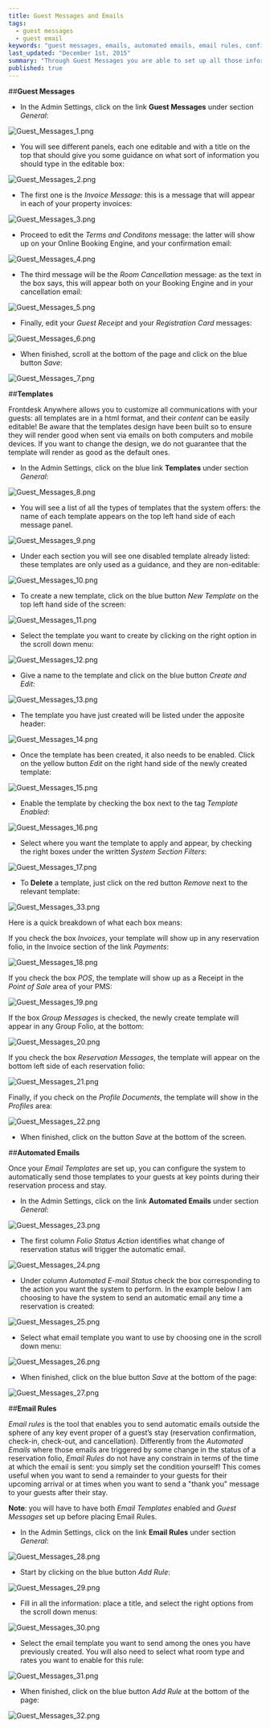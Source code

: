 ```yaml
---
title: Guest Messages and Emails
tags: 
  - guest messages
  - guest email
keywords: "guest messages, emails, automated emails, email rules, confirmation email, invoice, templates, email templates"
last_updated: "December 1st, 2015"
summary: "Through Guest Messages you are able to set up all those information about your property that you need to communicate to your guests, for example your Cancellation Policy, or your Terms and Conditions. These messagages will appear in some areas of your Frontdesk Anywhere like on the Booking Engine, or on your Email Templates. You can think of them as snippet messages that will then be applied to all communications you will set up to have with your guests.  "
published: true
---
```








##**Guest Messages**  


 - In the Admin Settings, click on the link **Guest Messages** under section _General_:  
 
![Guest_Messages_1.png]({{site.baseurl}}/images/Guest_Messages_1.png)



 
 - You will see different panels, each one editable and with a title on the top that should give you some guidance on what sort of information you should type in the editable box:  
 
![Guest_Messages_2.png]({{site.baseurl}}/images/Guest_Messages_2.png)


 
 - The first one is the _Invoice Message_: this is a message that will appear in each of your property invoices:    
 
![Guest_Messages_3.png]({{site.baseurl}}/images/Guest_Messages_3.png)


 
 - Proceed to edit the _Terms and Conditons_ message: the latter will show up on your Online Booking Engine, and your confirmation email:  
 
![Guest_Messages_4.png]({{site.baseurl}}/images/Guest_Messages_4.png)


 
 - The third message will be the _Room Cancellation_ message: as the text in the box says, this will appear both on your Booking Engine and in your cancellation email:  
 
![Guest_Messages_5.png]({{site.baseurl}}/images/Guest_Messages_5.png)


 
 - Finally, edit your _Guest Receipt_ and your _Registration Card_ messages:  
 
![Guest_Messages_6.png]({{site.baseurl}}/images/Guest_Messages_6.png)


 
 - When finished, scroll at the bottom of the page and click on the blue button _Save_:  
 
![Guest_Messages_7.png]({{site.baseurl}}/images/Guest_Messages_7.png)


 
##**Templates**  

Frontdesk Anywhere allows you to customize all communications with your guests: all templates are in a html format, and their _content_ can be easily editable! Be aware that the templates design have been built so to ensure they will render good when sent via emails on both computers and mobile devices. If you want to change the design, we do not guarantee that the template will render as good as the default ones.

 - In the Admin Settings, click on the blue link **Templates** under section _General_:  
 

![Guest_Messages_8.png]({{site.baseurl}}/images/Guest_Messages_8.png)


 
 - You will see a list of all the types of templates that the system offers: the name of each template appears on the top left hand side of each message panel.
 
![Guest_Messages_9.png]({{site.baseurl}}/images/Guest_Messages_9.png)



 
 - Under each section you will see one disabled template already listed: these templates are only used as a guidance, and they are non-editable:  
 
![Guest_Messages_10.png]({{site.baseurl}}/images/Guest_Messages_10.png)



 - To create a new template, click on the blue button _New Template_ on the top left hand side of the screen:  
 
![Guest_Messages_11.png]({{site.baseurl}}/images/Guest_Messages_11.png)


 
 - Select the template you want to create by clicking on the right option in the scroll down menu:  
 
![Guest_Messages_12.png]({{site.baseurl}}/images/Guest_Messages_12.png)


 
 - Give a name to the template and click on the blue button _Create and Edit_:  
 
![Guest_Messages_13.png]({{site.baseurl}}/images/Guest_Messages_13.png)


 
 - The template you have just created will be listed under the apposite header:  
 
![Guest_Messages_14.png]({{site.baseurl}}/images/Guest_Messages_14.png)



 
 - Once the template has been created, it also needs to be enabled. Click on the yellow button _Edit_ on the right hand side of the newly created template:  
 
![Guest_Messages_15.png]({{site.baseurl}}/images/Guest_Messages_15.png)


 
 - Enable the template by checking the box next to the tag _Template Enabled_:  
 
![Guest_Messages_16.png]({{site.baseurl}}/images/Guest_Messages_16.png)


 
 - Select where you want the template to apply and appear, by checking the right boxes under the written _System Section Filters_:  
 
![Guest_Messages_17.png]({{site.baseurl}}/images/Guest_Messages_17.png)


 
- To **Delete** a template, just click on the red button _Remove_ next to the relevant template:  

![Guest_Messages_33.png]({{site.baseurl}}/images/Guest_Messages_33.png)


 
Here is a quick breakdown of what each box means:  

If you check the box _Invoices_, your template will show up in any reservation folio, in the Invoice section of the link _Payments_:  
 
![Guest_Messages_18.png]({{site.baseurl}}/images/Guest_Messages_18.png)



 
If you check the box _POS_, the template will show up as a Receipt in the _Point of Sale_ area of your PMS:  

![Guest_Messages_19.png]({{site.baseurl}}/images/Guest_Messages_19.png)



If the box _Group Messages_ is checked, the newly create template will appear in any Group Folio, at the bottom:  

![Guest_Messages_20.png]({{site.baseurl}}/images/Guest_Messages_20.png)


 
 If you check the box _Reservation Messages_, the template will appear on the bottom left side of each reservation folio:  
 
![Guest_Messages_21.png]({{site.baseurl}}/images/Guest_Messages_21.png)


 
 Finally, if you check on the _Profile Documents_, the template will show in the _Profiles_ area:  
 
![Guest_Messages_22.png]({{site.baseurl}}/images/Guest_Messages_22.png)


 
 - When finished, click on the button _Save_ at the bottom of the screen.
 



##**Automated Emails**  
 
Once your _Email Templates_ are set up, you can configure the system to automatically send those templates to your guests at key points during their reservation process and stay.  

 - In the Admin Settings, click on the link **Automated Emails** under section _General_:  
 
![Guest_Messages_23.png]({{site.baseurl}}/images/Guest_Messages_23.png)



 
 - The first column _Folio Status Action_ identifies what change of  reservation status will trigger the automatic email.

![Guest_Messages_24.png]({{site.baseurl}}/images/Guest_Messages_24.png)


 
 
 - Under column _Automated E-mail Status_ check the box corresponding to the action you want the system to perform. In the example below I am choosing to have the system to send an automatic email any time a reservation is created:  
 
![Guest_Messages_25.png]({{site.baseurl}}/images/Guest_Messages_25.png)

  

 - Select what email template you want to use by choosing one in the scroll down menu: 

![Guest_Messages_26.png]({{site.baseurl}}/images/Guest_Messages_26.png)



 - When finished, click on the blue button _Save_ at the bottom of the page:  
 
![Guest_Messages_27.png]({{site.baseurl}}/images/Guest_Messages_27.png)


 

##**Email Rules**  

_Email rules_ is the tool that enables you to send automatic emails outside the sphere of any key event proper of a guest’s stay (reservation confirmation, check-in, check-out, and cancellation). Differently from the _Automated Emails_ where those emails are triggered by some change in the status of a reservation folio, _Email Rules_ do not have any constrain in terms of the time at which the email is sent: you simply set the condition yourself! This comes useful when you want to send a remainder to your guests for their upcoming arrival or at times when you want to send a "thank you" message to your guests after their stay.  

**Note**: you will have to have both _Email Templates_ enabled and _Guest Messages_ set up before placing Email Rules. 

 - In the Admin Settings, click on the link **Email Rules** under section _General_:  
 

![Guest_Messages_28.png]({{site.baseurl}}/images/Guest_Messages_28.png)


 
 - Start by clicking on the blue button _Add Rule_:  
 
![Guest_Messages_29.png]({{site.baseurl}}/images/Guest_Messages_29.png)


 
 - Fill in all the information: place a title, and select the right options from the scroll down menus:  
 
![Guest_Messages_30.png]({{site.baseurl}}/images/Guest_Messages_30.png)


 
  - Select the email template you want to send among the ones you have previously created. You will also need to select what room type and rates you want to enable for this rule:  
  
![Guest_Messages_31.png]({{site.baseurl}}/images/Guest_Messages_31.png)



 - When finished, click on the blue button _Add Rule_ at the bottom of the page:  

![Guest_Messages_32.png]({{site.baseurl}}/images/Guest_Messages_32.png)
